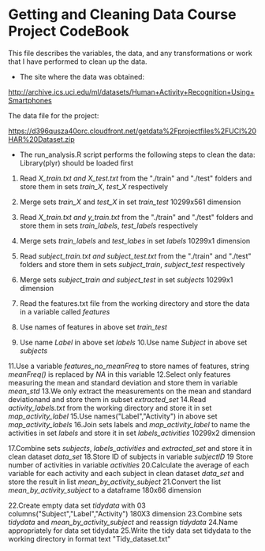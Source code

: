 Getting and Cleaning Data Course Project CodeBook
=================================================
This file describes the variables, the data, and any transformations or work that I have performed to clean up the data.  

* The site where the data was obtained:  

http://archive.ics.uci.edu/ml/datasets/Human+Activity+Recognition+Using+Smartphones      

The data file for the project:  

https://d396qusza40orc.cloudfront.net/getdata%2Fprojectfiles%2FUCI%20HAR%20Dataset.zip  

* The run_analysis.R script performs the following steps to clean the data: Library(plyr) should be loaded first

1. Read *X_train.txt and X_test.txt* from the "./train" and "./test" folders and store them in sets *train_X*, *test_X* respectively
2. Merge sets *train_X* and *test_X* in set *train_test* 10299x561 dimension

3. Read *X_train.txt and y_train.txt* from the "./train" and "./test" folders and store them in sets *train_labels*, *test_labels* respectively
4. Merge sets *train_labels* and *test_labes* in set *labels* 10299x1 dimension

5. Read *subject_train.txt and subject_test.txt* from the "./train" and "./test" folders and store them in sets *subject_train*, *subject_test* respectively
6. Merge sets *subject_train and subject_test* in set *subjects* 10299x1 dimension

7. Read the features.txt file from the working directory and store the data in a variable called *features*
8. Use names of features in above set *train_test*
9. Use name *Label* in above set *labels*
10.Use name *Subject* in above set *subjects*

11.Use a variable *features_no_meanFreq* to store names of features, string *meanFreq()* is replaced by *NA* in this variable
12.Select only features measuring the mean and standard deviation and store them in variable *mean_std*
13.We only extract the measurements on the mean and standard deviationand and store them in subset *extracted_set*
14.Read *activity_labels.txt* from the working directory and store it in set *map_activity_label*
15.Use names("Label","Activity") in above set *map_activity_labels*
16.Join sets labels and *map_activity_label* to name the activities in set *labels* and store it in set *labels_activities* 10299x2 dimension

17.Combine sets *subjects*, *labels_activities* and *extracted_set* and store it in clean dataset *data_set*
18.Store ID of subjects in variable *subjectID*
19 Store number of activities in variable *activities*
20.Calculate the average of each variable for each activity and each subject in clean dataset *data_set* and store the result in list *mean_by_activity_subject*
21.Convert the list *mean_by_activity_subject* to a dataframe 180x66 dimension

22.Create empty data set *tidydata* with 03 columns("Subject","Label","Activity") 180X3 dimension
23.Combine sets *tidydata* and *mean_by_activity_subject* and reassign *tidydata*
24.Name appropriately for data set tidydata
25.Write the tidy data set tidydata to the working directory in format text "Tidy_dataset.txt"